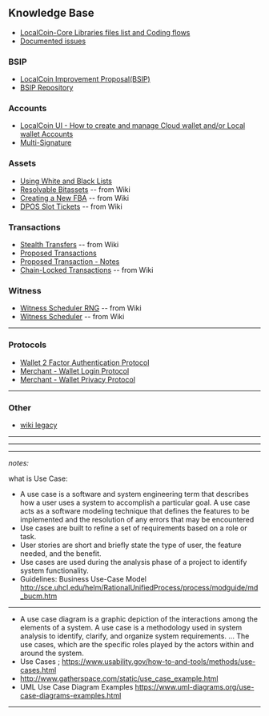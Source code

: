 ## Knowledge Base

- [LocalCoin-Core Libraries files list and Coding flows](../knowledge_base/files_methods_lists.md)
- [Documented issues](../knowledge_base/documented_issues/README.md#documented-issues)

### BSIP
- [LocalCoin Improvement Proposal(BSIP)](../knowledge_base/bsip_funding.md#businesses-developers-and-business-developers)
- [BSIP Repository](https://github.com/localcoinis/bsips)


### Accounts
- [LocalCoin UI - How to create and manage Cloud wallet and/or Local wallet Accounts](../knowledge_base/localcoin-ui-wallet-account-mode.md)
- [Multi-Signature](../knowledge_base/multi-signature.md#multi-signature)


### Assets
- [Using White and Black Lists](../knowledge_base/white_black_lists.md#using-white-and-black-lists)
- [Resolvable Bitassets](../knowledge_base/resolvable-bitassets.md#resolvable-bitassets) -- from Wiki
- [Creating a New FBA](../knowledge_base/creating-a-new-fba.md#creating-a-new-fba) -- from Wiki
- [DPOS Slot Tickets](../knowledge_base/dpos-slot-tickets.md#dpos-slot-tickets) -- from Wiki


### Transactions
- [Stealth Transfers](../knowledge_base/stealth-transfers.md#stealth-transfers) -- from Wiki
- [Proposed Transactions](../knowledge_base/trn_proposed_transactions.md#proposed-transactions)
- [Proposed Transaction - Notes](../knowledge_base/trn_proposed_notes.md#proposed-transaction---notes)
- [Chain-Locked Transactions](../knowledge_base/chain-locked-tx.md#chain-locked-transactions) -- from Wiki

### Witness
- [Witness Scheduler RNG](../knowledge_base/witness-rng.md#witness-scheduler-rng) -- from Wiki
- [Witness Scheduler](../knowledge_base/witness-scheduler.md#witness-scheduler) -- from Wiki

***

### Protocols 

- [Wallet 2 Factor Authentication Protocol](../knowledge_base/protocols/wallet_2factor_auth_protocol.md#wallet-2-factor-authentication-protocol)
- [Merchant - Wallet Login Protocol](../knowledge_base/protocols/merchant_login.md#merchant)
- [Merchant - Wallet Privacy Protocol](../knowledge_base/protocols/merchant_privacy.md#merchant)
   

***

### Other 
- [wiki legacy ](../knowledge_base/wiki_legacy/README.md#wiki-legacy)



***
***
***

*notes:*

what is Use Case:

- A use case is a software and system engineering term that describes how a user uses a system to accomplish a particular goal. A use case acts as a software modeling technique that defines the features to be implemented and the resolution of any errors that may be encountered
- Use cases are built to refine a set of requirements based on a role or task.
- User stories are short and briefly state the type of user, the feature needed, and the benefit. 
- Use cases are used during the analysis phase of a project to identify system functionality. 
- Guidelines:  Business Use-Case Model http://sce.uhcl.edu/helm/RationalUnifiedProcess/process/modguide/md_bucm.htm

***
 
- A use case diagram is a graphic depiction of the interactions among the elements of a system. A use case is a methodology used in system analysis to identify, clarify, and organize system requirements. ... The use cases, which are the specific roles played by the actors within and around the system.
- Use Cases ; https://www.usability.gov/how-to-and-tools/methods/use-cases.html
- http://www.gatherspace.com/static/use_case_example.html
- UML Use Case Diagram Examples https://www.uml-diagrams.org/use-case-diagrams-examples.html

***

